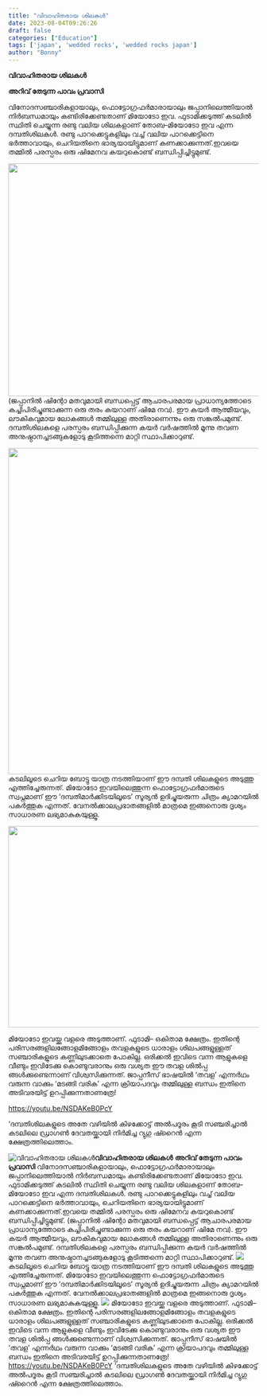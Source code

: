 ```yaml
---
title: "വിവാഹിതരായ ശിലകൾ"
date: 2023-08-04T09:26:26
draft: false
categories: ["Education"]
tags: ['japan', 'wedded rocks', 'wedded rocks japan']
author: "Bonny"
---
```


<strong>വിവാഹിതരായ ശിലകൾ</strong>

<strong>അറിവ് തേടുന്ന പാവം പ്രവാസി</strong>

വിനോദസഞ്ചാരികളായാലും, ഫൊട്ടോഗ്രഫർമാരായാലും ജപ്പാനിലെത്തിയാൽ നിർബന്ധമായും കണ്ടിരിക്കേണ്ടതാണ് മിയോടോ ഇവ. ഫുടാമിക്കടുത്ത് കടലിൽ സ്ഥിതി ചെയ്യുന്ന രണ്ടു വലിയ ശിലകളാണ് തോബ–മിയോടോ ഇവ എന്ന ദമ്പതിശിലകൾ. രണ്ടു പാറക്കെട്ടുകളിലും വച്ച് വലിയ പാറക്കെട്ടിനെ ഭർത്താവായും, ചെറിയതിനെ ഭാര്യയായിട്ടുമാണ് കണക്കാക്കുന്നത്.ഇവയെ തമ്മിൽ പരസ്പരം ഒരു ഷിമേനവ കയറുകൊണ്ട് ബന്ധിപ്പിച്ചിട്ടുമുണ്ട്.

<a href="https://cdn.boolokam.com/articles/2023/08/78.jpg"><img class="size-full wp-image-406043 aligncenter" src="https://cdn.boolokam.com/articles/2023/08/78.jpg" alt="" width="832" height="468" /></a>(ജപ്പാനിൽ ഷിന്റോ മതവുമായി ബന്ധപ്പെട്ട് ആചാരപരമായ പ്രാധാന്യത്തോടെ കച്ചിപിരിച്ചുണ്ടാക്കുന്ന ഒരു തരം കയറാണ് ഷിമേ നവ). ഈ കയർ ആത്മീയവും, ലൗകികവുമായ ലോകങ്ങൾ തമ്മിലുള്ള അതിരാണെന്നും ഒരു സങ്കൽപമുണ്ട്. ദമ്പതിശിലകളെ പരസ്പരം ബന്ധിപ്പിക്കുന്ന കയർ വർഷത്തിൽ മൂന്നു തവണ അനുഷ്ഠാനച്ചടങ്ങുകളോടു കൂടിത്തന്നെ മാറ്റി സ്ഥാപിക്കാറുണ്ട്.

<a href="https://cdn.boolokam.com/articles/2023/08/wfrr.jpg"><img class="size-full wp-image-406044 aligncenter" src="https://cdn.boolokam.com/articles/2023/08/wfrr.jpg" alt="" width="920" height="656" /></a>കടലിലൂടെ ചെറിയ ബോട്ടു യാത്ര നടത്തിയാണ് ഈ ദമ്പതി ശിലകളുടെ അടുത്തു എത്തിച്ചേരുന്നത്. മിയോടോ ഇവയിലെത്തുന്ന ഫൊട്ടോഗ്രഫർമാരുടെ സ്വപ്നമാണ് ഈ ‘ദമ്പതിമാർക്കിടയിലൂടെ’ സൂര്യൻ ഉദിച്ചുയരുന്ന ചിത്രം ക്യാമറയിൽ പകർത്തുക എന്നത്. വേനൽക്കാലപ്രഭാതങ്ങളിൽ മാത്രമെ ഇങ്ങനൊരു ദൃശ്യം സാധാരണ ലഭ്യമാകുകയുള്ളൂ.

<a href="https://cdn.boolokam.com/articles/2023/08/e1errr.jpg"><img class="size-full wp-image-406045" src="https://cdn.boolokam.com/articles/2023/08/e1errr.jpg" alt="" width="612" height="405" /></a>

മിയോടോ ഇവയ്ക്കു വളരെ അടുത്താണ്. ഫുടാമി– ഒകിതാമ ക്ഷേത്രം. ഇതിന്റെ പരിസരങ്ങളിലങ്ങോളമിങ്ങോളം തവളകളുടെ ധാരാളം ശിലപങ്ങളുള്ളത് സഞ്ചാരികളുടെ കണ്ണിലുടക്കാതെ പോകില്ല. ഒരിക്കൽ ഇവിടെ വന്ന ആളുകളെ വീണ്ടും ഇവിടേക്കു കൊണ്ടുവരാനും ഒരു വശ്യത ഈ തവള ശിൽപ്പ ങ്ങൾക്കുണ്ടെന്നാണ് വിശ്വസിക്കുന്നത്. ജാപ്പനീസ് ഭാഷയിൽ ‘തവള’ എന്നർഥം വരുന്ന വാക്കും ‘മടങ്ങി വരിക’ എന്ന ക്രിയാപദവും തമ്മിലുള്ള ബന്ധം ഇതിനെ അടിവരയിട്ട് ഉറപ്പിക്കുന്നതാണത്രേ!

https://youtu.be/NSDAKeB0PcY

‘ദമ്പതിശിലകളുടെ അതേ വഴിയിൽ കിഴക്കോട്ട് അൽപദൂരം കൂടി സഞ്ചരിച്ചാൽ കടലിലെ ഡ്രാഗൺ ദേവതയ്ക്കായി നിർമിച്ച റ്യുഗു ഷ്റൈൻ എന്ന ക്ഷേത്രത്തിലെത്താം.


![വിവാഹിതരായ ശിലകൾ](https://cdn.boolokam.com/articles/2023/08/78.jpg)**വിവാഹിതരായ ശിലകൾ** **അറിവ് തേടുന്ന പാവം പ്രവാസി** വിനോദസഞ്ചാരികളായാലും, ഫൊട്ടോഗ്രഫർമാരായാലും ജപ്പാനിലെത്തിയാൽ നിർബന്ധമായും കണ്ടിരിക്കേണ്ടതാണ് മിയോടോ ഇവ. ഫുടാമിക്കടുത്ത് കടലിൽ സ്ഥിതി ചെയ്യുന്ന രണ്ടു വലിയ ശിലകളാണ് തോബ–മിയോടോ ഇവ എന്ന ദമ്പതിശിലകൾ. രണ്ടു പാറക്കെട്ടുകളിലും വച്ച് വലിയ പാറക്കെട്ടിനെ ഭർത്താവായും, ചെറിയതിനെ ഭാര്യയായിട്ടുമാണ് കണക്കാക്കുന്നത്.ഇവയെ തമ്മിൽ പരസ്പരം ഒരു ഷിമേനവ കയറുകൊണ്ട് ബന്ധിപ്പിച്ചിട്ടുമുണ്ട്. [](https://cdn.boolokam.com/articles/2023/08/78.jpg)(ജപ്പാനിൽ ഷിന്റോ മതവുമായി ബന്ധപ്പെട്ട് ആചാരപരമായ പ്രാധാന്യത്തോടെ കച്ചിപിരിച്ചുണ്ടാക്കുന്ന ഒരു തരം കയറാണ് ഷിമേ നവ). ഈ കയർ ആത്മീയവും, ലൗകികവുമായ ലോകങ്ങൾ തമ്മിലുള്ള അതിരാണെന്നും ഒരു സങ്കൽപമുണ്ട്. ദമ്പതിശിലകളെ പരസ്പരം ബന്ധിപ്പിക്കുന്ന കയർ വർഷത്തിൽ മൂന്നു തവണ അനുഷ്ഠാനച്ചടങ്ങുകളോടു കൂടിത്തന്നെ മാറ്റി സ്ഥാപിക്കാറുണ്ട്. [![](https://cdn.boolokam.com/articles/2023/08/wfrr.jpg)](https://cdn.boolokam.com/articles/2023/08/wfrr.jpg)കടലിലൂടെ ചെറിയ ബോട്ടു യാത്ര നടത്തിയാണ് ഈ ദമ്പതി ശിലകളുടെ അടുത്തു എത്തിച്ചേരുന്നത്. മിയോടോ ഇവയിലെത്തുന്ന ഫൊട്ടോഗ്രഫർമാരുടെ സ്വപ്നമാണ് ഈ ‘ദമ്പതിമാർക്കിടയിലൂടെ’ സൂര്യൻ ഉദിച്ചുയരുന്ന ചിത്രം ക്യാമറയിൽ പകർത്തുക എന്നത്. വേനൽക്കാലപ്രഭാതങ്ങളിൽ മാത്രമെ ഇങ്ങനൊരു ദൃശ്യം സാധാരണ ലഭ്യമാകുകയുള്ളൂ. [![](https://cdn.boolokam.com/articles/2023/08/e1errr.jpg)](https://cdn.boolokam.com/articles/2023/08/e1errr.jpg) മിയോടോ ഇവയ്ക്കു വളരെ അടുത്താണ്. ഫുടാമി– ഒകിതാമ ക്ഷേത്രം. ഇതിന്റെ പരിസരങ്ങളിലങ്ങോളമിങ്ങോളം തവളകളുടെ ധാരാളം ശിലപങ്ങളുള്ളത് സഞ്ചാരികളുടെ കണ്ണിലുടക്കാതെ പോകില്ല. ഒരിക്കൽ ഇവിടെ വന്ന ആളുകളെ വീണ്ടും ഇവിടേക്കു കൊണ്ടുവരാനും ഒരു വശ്യത ഈ തവള ശിൽപ്പ ങ്ങൾക്കുണ്ടെന്നാണ് വിശ്വസിക്കുന്നത്. ജാപ്പനീസ് ഭാഷയിൽ ‘തവള’ എന്നർഥം വരുന്ന വാക്കും ‘മടങ്ങി വരിക’ എന്ന ക്രിയാപദവും തമ്മിലുള്ള ബന്ധം ഇതിനെ അടിവരയിട്ട് ഉറപ്പിക്കുന്നതാണത്രേ! https://youtu.be/NSDAKeB0PcY ‘ദമ്പതിശിലകളുടെ അതേ വഴിയിൽ കിഴക്കോട്ട് അൽപദൂരം കൂടി സഞ്ചരിച്ചാൽ കടലിലെ ഡ്രാഗൺ ദേവതയ്ക്കായി നിർമിച്ച റ്യുഗു ഷ്റൈൻ എന്ന ക്ഷേത്രത്തിലെത്താം.
